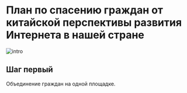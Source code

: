 # План по спасению граждан от китайской перспективы развития Интернета в нашей стране

![intro](http://habrastorage.org/files/9ec/dd5/a90/9ecdd5a90e364c7aa1cae7c4fec719b6.png)

## Шаг первый
Объединение граждан на одной площадке.
